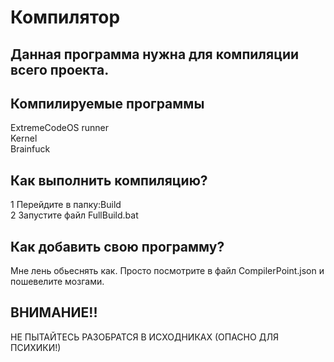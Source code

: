 # Компилятор

## Данная программа нужна для компиляции всего проекта.

## Компилируемые программы

ExtremeCodeOS runner <br>
Kernel <br>
Brainfuck <br>

## Как выполнить компиляцию?

1 Перейдите в папку:Build<br>
2 Запустите файл FullBuild.bat

## Как добавить свою программу?

Мне лень обьеснять как. Просто посмотрите в файл CompilerPoint.json и пошевелите мозгами.

## ВНИМАНИЕ!!
НЕ ПЫТАЙТЕСЬ РАЗОБРАТСЯ В ИСХОДНИКАХ (ОПАСНО ДЛЯ ПСИХИКИ!)
